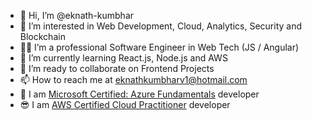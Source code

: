 - 👋 Hi, I’m @eknath-kumbhar
- 👀 I’m interested in Web Development, Cloud, Analytics, Security and Blockchain
- 👨‍💼 I’m a professional Software Engineer in Web Tech (JS / Angular)
- 🌱 I’m currently learning React.js, Node.js and AWS
- 💞️ I’m ready to collaborate on Frontend Projects
- 📫 How to reach me at eknathkumbharv1@hotmail.com
- 👋  I am [Microsoft Certified: Azure Fundamentals](https://www.credly.com/badges/e0ada2b5-3382-4d99-a8f7-1185b819ad9b) developer
- 😎  I am [AWS Certified Cloud Practitioner](https://www.credly.com/badges/e0ada2b5-3382-4d99-a8f7-1185b819ad9b) developer


<!---
eknath-kumbhar/eknath-kumbhar is a ✨ special ✨ repository because its `README.md` (this file) appears on your GitHub profile.
You can click the Preview link to take a look at your changes.
--->

